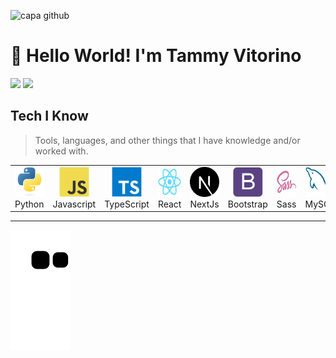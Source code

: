 ![capa github](https://vitorino.io/uploads/cover_github_tammy.png)

# 👋 Hello World! I'm Tammy Vitorino 
![](https://komarev.com/ghpvc/?username=tammyvitorino&color=blueviolet) ![](https://img.shields.io/github/followers/tammyvitorino?color=blue&logo=github)


<h2 align="left" id="">Tech I Know</h2>

> Tools, languages, and other things that I have knowledge and/or worked with.

<table>
  <tr>
    <td align="center" width="96">
        <img src="./img/python-logo.svg" width="48" height="48" alt="Python" />
      <br>Python
    </td>
    <td align="center" width="96">
        <img src="./img/javascript-logo.svg" width="48" height="48" alt="Javascrip" />
      <br>Javascript
    </td>
    <td align="center" width="96">
        <img src="./img/typescript-logo.svg" width="48" height="48" alt="TypeScript" />
      <br>TypeScript
    </td>
    <td align="center" width="96">
        <img src="./img/react-logo.svg" width="48" height="48" alt="React" />
      <br>React
    </td>
    <td align="center" width="96">
        <img src="./img/next-logo.png" width="48" height="48" alt="NextJS" />
      <br>NextJs
    </td>
    <td align="center" width="96">
        <img src="./img/bootstrap-logo.svg" width="48" height="48" alt="Bootstrap" />
      <br>Bootstrap
    </td>
    <td align="center" width="96">
        <img src="./img/sass-logo.svg" width="48" height="48" alt="Sass" />
      <br>Sass
    </td>
    <td align="center" width="96">
        <img src="./img/mysql-logo.svg" width="48" height="48" alt="MySQL" />
      <br>MySQL
    </td>
    <td align="center" width="96">
        <img src="./img/wordpress-logo.png" width="48" height="48" alt="Wordpress" />
      <br>Wordpress
    </td>
  </tr>
</table>
<hr>

![](https://raw.githubusercontent.com/tammyvitorino/tammyvitorino/66edc35fb6165f41ceb2975f4221a664c743415d/github-contribution-grid-snake.svg)

<!-- ![Tammy's GitHub stats](https://github-readme-stats.vercel.app/api?username=tammyvitorino&show_icons=true&theme=omni )

<-- [![Top Langs](https://github-readme-stats.vercel.app/api/top-langs/?username=tammyvitorino&layout=compact)](https://github.com/tammyvitorino/github-readme-stats) -->